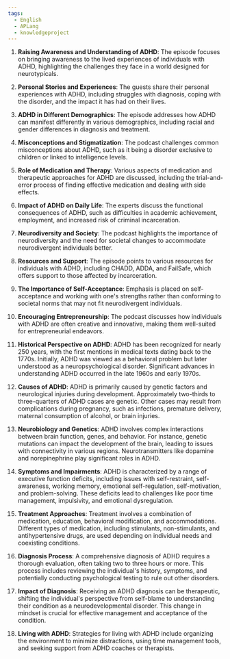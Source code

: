```yaml
---
tags:
  - English
  - APLang
  - knowledgeproject
---
```




1. **Raising Awareness and Understanding of ADHD**: The episode focuses on bringing awareness to the lived experiences of individuals with ADHD, highlighting the challenges they face in a world designed for neurotypicals.

2. **Personal Stories and Experiences**: The guests share their personal experiences with ADHD, including struggles with diagnosis, coping with the disorder, and the impact it has had on their lives.

3. **ADHD in Different Demographics**: The episode addresses how ADHD can manifest differently in various demographics, including racial and gender differences in diagnosis and treatment.

4. **Misconceptions and Stigmatization**: The podcast challenges common misconceptions about ADHD, such as it being a disorder exclusive to children or linked to intelligence levels.

5. **Role of Medication and Therapy**: Various aspects of medication and therapeutic approaches for ADHD are discussed, including the trial-and-error process of finding effective medication and dealing with side effects.

6. **Impact of ADHD on Daily Life**: The experts discuss the functional consequences of ADHD, such as difficulties in academic achievement, employment, and increased risk of criminal incarceration.

7. **Neurodiversity and Society**: The podcast highlights the importance of neurodiversity and the need for societal changes to accommodate neurodivergent individuals better.

8. **Resources and Support**: The episode points to various resources for individuals with ADHD, including CHADD, ADDA, and FailSafe, which offers support to those affected by incarceration.

9. **The Importance of Self-Acceptance**: Emphasis is placed on self-acceptance and working with one's strengths rather than conforming to societal norms that may not fit neurodivergent individuals.

10. **Encouraging Entrepreneurship**: The podcast discusses how individuals with ADHD are often creative and innovative, making them well-suited for entrepreneurial endeavors.
    
11.  **Historical Perspective on ADHD**: ADHD has been recognized for nearly 250 years, with the first mentions in medical texts dating back to the 1770s. Initially, ADHD was viewed as a behavioral problem but later understood as a neuropsychological disorder. Significant advances in understanding ADHD occurred in the late 1960s and early 1970s.
    
12. **Causes of ADHD**: ADHD is primarily caused by genetic factors and neurological injuries during development. Approximately two-thirds to three-quarters of ADHD cases are genetic. Other cases may result from complications during pregnancy, such as infections, premature delivery, maternal consumption of alcohol, or brain injuries.
    
13. **Neurobiology and Genetics**: ADHD involves complex interactions between brain function, genes, and behavior. For instance, genetic mutations can impact the development of the brain, leading to issues with connectivity in various regions. Neurotransmitters like dopamine and norepinephrine play significant roles in ADHD.
    
14. **Symptoms and Impairments**: ADHD is characterized by a range of executive function deficits, including issues with self-restraint, self-awareness, working memory, emotional self-regulation, self-motivation, and problem-solving. These deficits lead to challenges like poor time management, impulsivity, and emotional dysregulation.
    
15. **Treatment Approaches**: Treatment involves a combination of medication, education, behavioral modification, and accommodations. Different types of medication, including stimulants, non-stimulants, and antihypertensive drugs, are used depending on individual needs and coexisting conditions.

16. **Diagnosis Process**: A comprehensive diagnosis of ADHD requires a thorough evaluation, often taking two to three hours or more. This process includes reviewing the individual's history, symptoms, and potentially conducting psychological testing to rule out other disorders.

17. **Impact of Diagnosis**: Receiving an ADHD diagnosis can be therapeutic, shifting the individual's perspective from self-blame to understanding their condition as a neurodevelopmental disorder. This change in mindset is crucial for effective management and acceptance of the condition.

18. **Living with ADHD**: Strategies for living with ADHD include organizing the environment to minimize distractions, using time management tools, and seeking support from ADHD coaches or therapists.

